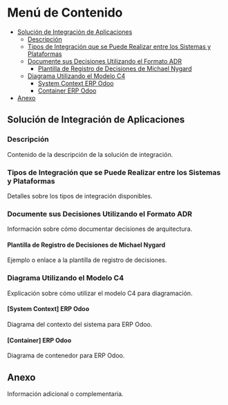 # Menú de Contenido
- [Solución de Integración de Aplicaciones](#solución-de-integración-de-aplicaciones)
  - [Descripción](#descripción)
  - [Tipos de Integración que se Puede Realizar entre los Sistemas y Plataformas](#tipos-de-integración-que-se-puede-realizar-entre-los-sistemas-y-plataformas)
  - [Documente sus Decisiones Utilizando el Formato ADR](#documente-sus-decisiones-utilizando-el-formato-adr)
    - [Plantilla de Registro de Decisiones de Michael Nygard](#plantilla-de-registro-de-decisiones-de-michael-nygard)
  - [Diagrama Utilizando el Modelo C4](#diagrama-utilizando-el-modelo-c4)
    - [System Context ERP Odoo](#system-context-erp-odoo)
    - [Container ERP Odoo](#container-erp-odoo)
- [Anexo](#anexo)

## Solución de Integración de Aplicaciones

### Descripción
Contenido de la descripción de la solución de integración.

### Tipos de Integración que se Puede Realizar entre los Sistemas y Plataformas
Detalles sobre los tipos de integración disponibles.

### Documente sus Decisiones Utilizando el Formato ADR
Información sobre cómo documentar decisiones de arquitectura.

#### Plantilla de Registro de Decisiones de Michael Nygard
Ejemplo o enlace a la plantilla de registro de decisiones.

### Diagrama Utilizando el Modelo C4
Explicación sobre cómo utilizar el modelo C4 para diagramación.

#### [System Context] ERP Odoo
Diagrama del contexto del sistema para ERP Odoo.

#### [Container] ERP Odoo
Diagrama de contenedor para ERP Odoo.

## Anexo
Información adicional o complementaria.
